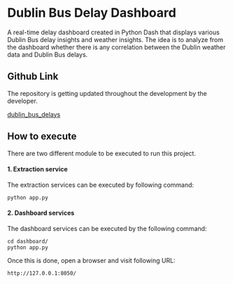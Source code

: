 
# Dublin Bus Delay Dashboard
A real-time delay dashboard created in Python Dash that displays various Dublin Bus delay insights and weather insights. The idea is to analyze from the dashboard whether there is any correlation between the Dublin weather data and Dublin Bus delays.

## Github Link
The repository is getting updated throughout the development by the developer.

[dublin_bus_delays](https://github.com/jerinjoseputhussery/dublin_bus_delays)
## How to execute

There are two different module to be executed to run this project.

#### 1. Extraction service
The  extraction services can be executed by following command:

    python app.py
#### 2. Dashboard services
The dashboard services can be executed by the following command:

    cd dashboard/
    python app.py
Once this is done, open a browser and visit following URL:

    http://127.0.0.1:8050/


